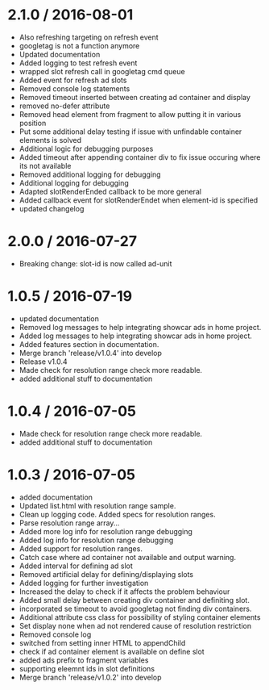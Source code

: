 
2.1.0 / 2016-08-01
==================

  * Also refreshing targeting on refresh event
  * googletag is not a function anymore
  * Updated documentation
  * Added logging to test refresh event
  * wrapped slot refresh call in googletag cmd queue
  * Added event for refresh ad slots
  * Removed console log statements
  * Removed timeout inserted between creating ad container and display
  * removed no-defer attribute
  * Removed head element from fragment to allow putting it in various position
  * Put some additional delay testing if issue with unfindable container elements is solved
  * Additional logic for debugging purposes
  * Added timeout after appending container div to fix issue occuring where its not available
  * Removed additional logging for debugging
  * Additional logging for debugging
  * Adapted slotRenderEnded callback to be more general
  * Added callback event for slotRenderEndet when element-id is specified
  * updated changelog

2.0.0 / 2016-07-27
==================

  * Breaking change: slot-id is now called ad-unit

1.0.5 / 2016-07-19
==================

  * updated documentation
  * Removed log messages to help integrating showcar ads in home project.
  * Added log messages to help integrating showcar ads in home project.
  * Added features section in documentation.
  * Merge branch 'release/v1.0.4' into develop
  * Release v1.0.4
  * Made check for resolution range check more readable.
  * added additional stuff to documentation

1.0.4 / 2016-07-05
==================

  * Made check for resolution range check more readable.
  * added additional stuff to documentation

1.0.3 / 2016-07-05
==================

  * added documentation
  * Updated list.html with resolution range sample.
  * Clean up logging code. Added specs for resolution ranges.
  * Parse resolution range array...
  * Added more log info for resolution range debugging
  * Added log info for resolution range debugging
  * Added support for resolution ranges.
  * Catch case where ad container not available and output warning.
  * Added interval for defining ad slot
  * Removed artificial delay for defining/displaying slots
  * Added logging for further investigation
  * Increased the delay to check if it affects the problem behaviour
  * Added small delay between creating div container and definiting slot.
  * incorporated se timeout to avoid googletag not finding div containers.
  * Additional attribute css class for possibility of styling container elements
  * Set display none when ad not rendered cause of resolution restriction
  * Removed console log
  * switched from setting inner HTML to appendChild
  * check if ad container element is available on define slot
  * added ads prefix to fragment variables
  * supporting eleemnt ids in slot definitions
  * Merge branch 'release/v1.0.2' into develop
